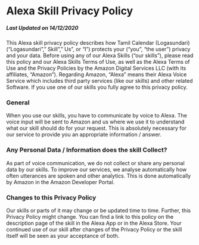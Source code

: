 <h1> Alexa Skill Privacy Policy </h1>
<h5>Last Updated on 14/12/2020</h5>
<p>This Alexa skill privacy policy describes how Tamil Calendar (Logasundari) (“Logasundari”,” Skill”,” Us”, or “I”) protects your (“you”, “the user”) privacy and your data. Before using any of our Alexa Skills (“our skills”), please read this policy and our Alexa Skills Terms of Use, as well as the Alexa Terms of Use and the Privacy Policies by the Amazon Digital Services LLC (with its affiliates, “Amazon”).
Regarding Amazon, “Alexa” means their Alexa Voice Service which includes third party services (like our skills) and other related Software.
If you use one of our skills you fully agree to this privacy policy.</p>

<h3>General</h3>
<p>When you use our skills, you have to communicate by voice to Alexa. The voice input will be sent to Amazon and us where 
we use it to understand what our skill should do for your request. This is absolutely necessary for our service to provide you an appropriate information / answer.</P>
<h3>Any Personal Data / Information does the skill Collect?</h3>
<p>As part of voice communication, we do not collect or share any personal data by our skills.
To improve our services, we analyse automatically how often utterances are spoken and other analytics. This is done automatically by Amazon in the Amazon Developer Portal.</P>
 
<h3>Changes to this Privacy Policy</h3>
<p>Our skills or parts of it may change or be updated time to time. Further, this Privacy Policy might change. 
You can find a link to this policy on the description page of the skill in the Alexa App or in the Alexa Store. 
Your continued use of our skill after changes of the Privacy Policy or the skill itself will be seen as your acceptance of both.</P>
